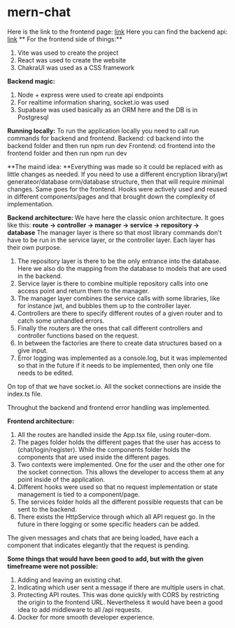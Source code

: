 # mern-chat

Here is the link to the frontend page: [link](https://mern-chat-yeul.vercel.app)
Here you can find the backend api: [link](https://mern-chat-api-jq69.onrender.com)
**
For the frontend side of things:**
1. Vite was used to create the project
2. React was used to create the website
3. ChakraUI was used as a CSS framework


**Backend magic:**
1. Node + express were used to create api endpoints
2. For realtime information sharing, socket.io was used
3. Supabase was used basically as an ORM here and the DB is in Postgresql

**Running locally:**
To run the application locally you need to call run commands for backend and frontend.
Backend: cd backend into the backend folder and then run npm run dev
Frontend: cd frontend into the frontend folder and then run npm run dev

**The maind idea: **Everything was made so it could be replaced with as little changes as needed. 
If you need to use a different encryption library/jwt generateor/database orm/database structure, then that will require minimal changes.
Same goes for the frontend. Hooks were actively used and reused in different components/pages and that brought down the complexity of implementation.

**Backend architecture:**
We have here the classic onion architecture.
It goes like this: **route -> controller -> manager -> service -> repository -> database**
The manager layer is there so that most library commands don't have to be run in the service layer, or the controller layer.
Each layer has their own purpose.
1. The repository layer is there to be the only entrance into the database. Here we also do the mapping from the database to models that are used in the backend.
2. Service layer is there to combine multiple repository calls into one access point and return them to the manager.
3. The manager layer combines the service calls with some libraries, like for instance jwt, and bubbles them up to the controller layer.
4. Controllers are there to specify different routes of a given router and to catch some unhandled errors.
5. Finally the routers are the ones that call different controllers and controller functions based on the request.
6. In between the factories are there to create data structures based on a give input.
7. Error logging was implemented as a console.log, but it was implemented so that in the future if it needs to be implemented, then only one file needs to be edited.

On top of that we have socket.io. All the socket connections are inside the index.ts file.

Throughut the backend and frontend error handling was implemented.

**Frontend architecture:**
1. All the routes are handled inside the App.tsx file, using router-dom.
2. The pages folder holds the different pages that the user has access to (chat/login/register). While the components folder holds the components that are used inside the different pages.
3. Two contexts were implemented. One for the user and the other one for the socket connection. This allows the developer to access them at any point inside of the application.
4. Different hooks were used so that no request implementation or state management is tied to a component/page.
5. The services folder holds all the different possible requests that can be sent to the backend.
6. There exists the HttpService through which all API request go. In the future in there logging or some specific headers can be added.

The given messages and chats that are being loaded, have each a component that indicates elegantly that the request is pending.

**Some things that would have been good to add, but with the given timefreame were not possible:**
1. Adding and leaving an existing chat.
2. Indicating which user sent a message if there are multiple users in chat.
3. Protecting API routes. This was done quickly with CORS by restricting the origin to the frontend URL. Nevertheless it would have been a good idea to add middleware to all /api requests.
4. Docker for more smooth developer experience.
